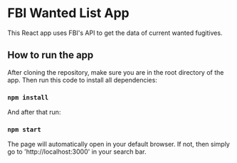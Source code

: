 # FBI Wanted List App

This React app uses FBI's API to get the data of current wanted fugitives.

## How to run the app

After cloning the repository, make sure you are in the root directory of the app. Then run this code to install all dependencies:

### `npm install`

And after that run:

### `npm start`

The page will automatically open in your default browser. If not, then simply go to 'http://localhost:3000' in your search bar.
